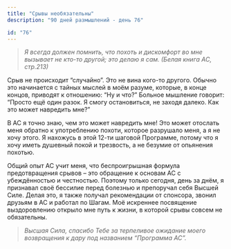 ```yaml
---
title: "Срывы необязательны"
description: "90 дней размышлений - день 76"

id: "76"
---
```


> _Я всегда должен помнить, что похоть и дискомфорт во мне вызывает не кто-то
> другой; это делаю я сам. (Белая книга АС, стр.213)_

Срыв не происходит “случайно”. Это не вина кого-то другого. Обычно это
начинается с тайных мыслей в моём разуме, которые, в конце концов, приводят к
отношению: “Ну и что?” Больное мышление говорит: “Просто ещё один разок. Я
смогу остановиться, не заходя далеко. Как это может навредить мне?”

В АС я точно знаю, чем это может навредить мне! Это может отослать меня
обратно к употреблению похоти, которое разрушало меня, а я не хочу этого. Я
нахожусь в этой 12-ти шаговой Программе, потому что я хочу иметь душевный
покой и трезвость, а не безумие от опьянения похотью.

Общий опыт АС учит меня, что беспроигрышная формула предотвращения срывов –
это обращение к основам АС с убеждённостью и честностью. Поэтому только
сегодня, день за днём, я признавал своё бессилие перед болезнью и препоручал
себя Высшей Силе. Делая это, я также получал рекомендации от спонсора, звонил
друзьям в АС и работал по Шагам. Моё искреннее посвящение выздоровлению
открыло мне путь к жизни, в которой срывы совсем не обязательны.

> _Высшая Сила, спасибо Тебе за терпеливое ожидание моего возвращения к дару
> под названием “Программа АС”._
